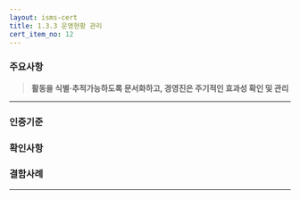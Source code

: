 ```yaml
---
layout: isms-cert
title: 1.3.3 운영현황 관리
cert_item_no: 12
---
```


### 주요사항  
> **활동을 식별·추적가능하도록 문서화하고, 경영진은 주기적인 효과성 확인 및 관리**

---  

### 인증기준


### 확인사항



### 결함사례



---


